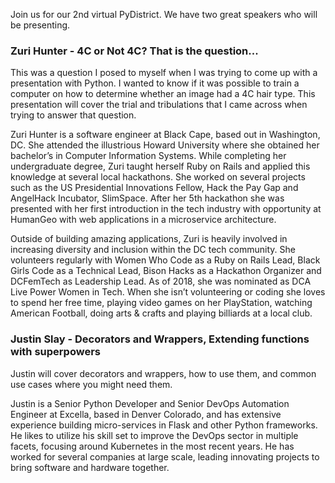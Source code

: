 <!--
.. title: May Meetup
.. slug: may-meetup
.. date: 2020-05-18 21:12:10 UTC-05:00
.. tags: meetup
.. category: main-meetup
.. link: https://www.meetup.com/pydistrict/events/270239718/
.. description: PyDistrict's May Meetup
.. type: text
-->

Join us for our 2nd virtual PyDistrict. We have two great speakers who will be presenting.

### Zuri Hunter - 4C or Not 4C? That is the question...

This was a question I posed to myself when I was trying to come up with a
presentation with Python. I wanted to know if it was possible to train a
computer on how to determine whether an image had a 4C hair type. This
presentation will cover the trial and tribulations that I came across when
trying to answer that question.

Zuri Hunter is a software engineer at Black Cape, based out in Washington, DC.
She attended the illustrious Howard University where she obtained her
bachelor’s in Computer Information Systems. While completing her undergraduate
degree, Zuri taught herself Ruby on Rails and applied this knowledge at several
local hackathons. She worked on several projects such as the US Presidential
Innovations Fellow, Hack the Pay Gap and AngelHack Incubator, SlimSpace. After
her 5th hackathon she was presented with her first introduction in the tech
industry with opportunity at HumanGeo with web applications in a microservice
architecture.

Outside of building amazing applications, Zuri is heavily involved in
increasing diversity and inclusion within the DC tech community. She volunteers
regularly with Women Who Code as a Ruby on Rails Lead, Black Girls Code as a
Technical Lead, Bison Hacks as a Hackathon Organizer and DCFemTech as
Leadership Lead. As of 2018, she was nominated as DCA Live Power Women in Tech.
When she isn’t volunteering or coding she loves to spend her free time, playing
video games on her PlayStation, watching American Football, doing arts & crafts
and playing billiards at a local club.

### Justin Slay - Decorators and Wrappers, Extending functions with superpowers

Justin will cover decorators and wrappers, how to use them, and common use
cases where you might need them.

Justin is a Senior Python Developer and Senior DevOps Automation Engineer at
Excella, based in Denver Colorado, and has extensive experience building
micro-services in Flask and other Python frameworks. He likes to utilize his
skill set to improve the DevOps sector in multiple facets, focusing around
Kubernetes in the most recent years. He has worked for several companies at
large scale, leading innovating projects to bring software and hardware
together.
